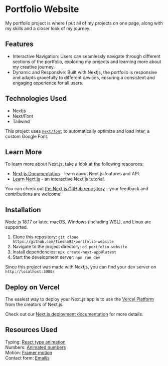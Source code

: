 # Portfolio Website

My portfolio project is where I put all of my projects on
one page, along with my skills and a closer look of my journey.

## Features

- Interactive Navigation: Users can seamlessly navigate through different sections of the portfolio, exploring my projects and learning more about my creative journey.
- Dynamic and Responsive: Built with Nextjs, the portfolio is responsive and adapts gracefully to different devices, ensuring a consistent and engaging experience for all users.

## Technologies Used

- Nextjs
- Next/Font
- Tailwind

This project uses [`next/font`](https://nextjs.org/docs/basic-features/font-optimization) to automatically optimize and load Inter, a custom Google Font.

## Learn More

To learn more about Next.js, take a look at the following resources:

- [Next.js Documentation](https://nextjs.org/docs) - learn about Next.js features and API.
- [Learn Next.js](https://nextjs.org/learn) - an interactive Next.js tutorial.

You can check out [the Next.js GitHub repository](https://github.com/vercel/next.js/) - your feedback and contributions are welcome!


## Installation
Node.js 18.17 or later.
macOS, Windows (including WSL), and Linux are supported.

1. Clone this repository: `git clone https://github.com/Tiesha93/portfolio-website`
2. Navigate to the project directory: `cd portfolio-website`
3. Install dependencies: `npx create-next-app@latest`
4. Start the development server: `npm run dev`

Since this project was made with Nextjs, you can find your dev server on `http://localhost:3000/`

## Deploy on Vercel

The easiest way to deploy your Next.js app is to use the [Vercel Platform](https://vercel.com/new?utm_medium=default-template&filter=next.js&utm_source=create-next-app&utm_campaign=create-next-app-readme) from the creators of Next.js.

Check out our [Next.js deployment documentation](https://nextjs.org/docs/deployment) for more details.

## Resources Used
Typing: <a href="https://github.com/maxeth/react-type-animation#readme">React type animation</a>
\
Numbers: <a href="https://www.npmjs.com/package/react-animated-numbers">Animated numbers</a>
\
Motion: <a href="https://github.com/framer/motion#readme">Framer motion</a>
\
Contact form: <a href="https://www.emailjs.com/">Emailjs</a>